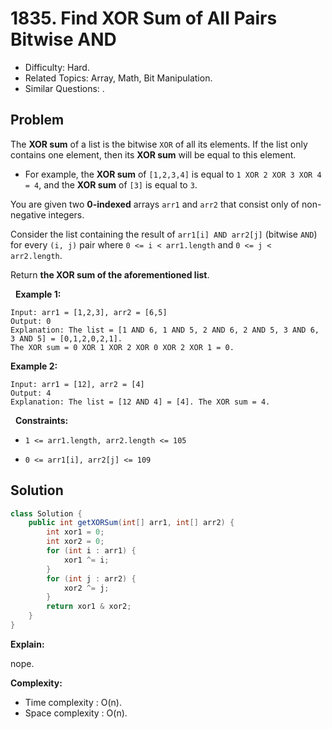 # 1835. Find XOR Sum of All Pairs Bitwise AND

- Difficulty: Hard.
- Related Topics: Array, Math, Bit Manipulation.
- Similar Questions: .

## Problem

The **XOR sum** of a list is the bitwise ```XOR``` of all its elements. If the list only contains one element, then its **XOR sum** will be equal to this element.


	
- For example, the **XOR sum** of ```[1,2,3,4]``` is equal to ```1 XOR 2 XOR 3 XOR 4 = 4```, and the **XOR sum** of ```[3]``` is equal to ```3```.


You are given two **0-indexed** arrays ```arr1``` and ```arr2``` that consist only of non-negative integers.

Consider the list containing the result of ```arr1[i] AND arr2[j]``` (bitwise ```AND```) for every ```(i, j)``` pair where ```0 <= i < arr1.length``` and ```0 <= j < arr2.length```.

Return **the **XOR sum** of the aforementioned list**.

 
**Example 1:**

```
Input: arr1 = [1,2,3], arr2 = [6,5]
Output: 0
Explanation: The list = [1 AND 6, 1 AND 5, 2 AND 6, 2 AND 5, 3 AND 6, 3 AND 5] = [0,1,2,0,2,1].
The XOR sum = 0 XOR 1 XOR 2 XOR 0 XOR 2 XOR 1 = 0.
```

**Example 2:**

```
Input: arr1 = [12], arr2 = [4]
Output: 4
Explanation: The list = [12 AND 4] = [4]. The XOR sum = 4.
```

 
**Constraints:**


	
- ```1 <= arr1.length, arr2.length <= 105```
	
- ```0 <= arr1[i], arr2[j] <= 109```



## Solution

```java
class Solution {
    public int getXORSum(int[] arr1, int[] arr2) {
        int xor1 = 0;
        int xor2 = 0;
        for (int i : arr1) {
            xor1 ^= i;
        }
        for (int j : arr2) {
            xor2 ^= j;
        }
        return xor1 & xor2;
    }
}
```

**Explain:**

nope.

**Complexity:**

* Time complexity : O(n).
* Space complexity : O(n).
